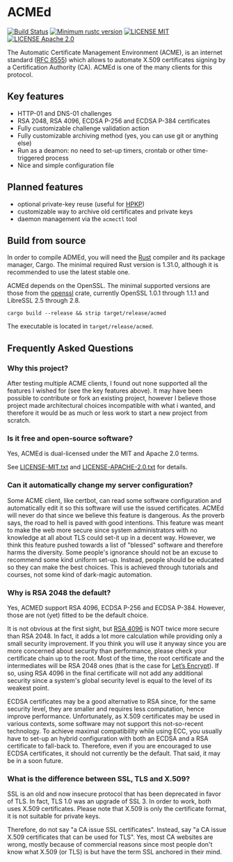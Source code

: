 # ACMEd

[![Build Status](https://api.travis-ci.org/breard-r/acmed.svg?branch=master)](https://travis-ci.org/breard-r/acmed)
[![Minimum rustc version](https://img.shields.io/badge/rustc-1.31.0+-lightgray.svg)](#build-from-source)
[![LICENSE MIT](https://img.shields.io/badge/license-MIT-blue.svg)](LICENSE-MIT.txt)
[![LICENSE Apache 2.0](https://img.shields.io/badge/license-Apache%202.0-blue.svg)](LICENSE-APACHE-2.0.txt)

The Automatic Certificate Management Environment (ACME), is an internet standard ([RFC 8555](https://tools.ietf.org/html/rfc8555)) which allows to automate X.509 certificates signing by a Certification Authority (CA). ACMEd is one of the many clients for this protocol.


## Key features

- HTTP-01 and DNS-01 challenges
- RSA 2048, RSA 4096, ECDSA P-256 and ECDSA P-384 certificates
- Fully customizable challenge validation action
- Fully customizable archiving method (yes, you can use git or anything else)
- Run as a deamon: no need to set-up timers, crontab or other time-triggered process
- Nice and simple configuration file


## Planned features

- optional private-key reuse (useful for [HPKP](https://en.wikipedia.org/wiki/HTTP_Public_Key_Pinning))
- customizable way to archive old certificates and private keys
- daemon management via the `acmectl` tool


## Build from source

In order to compile ADMEd, you will need the [Rust](https://www.rust-lang.org/) compiler and its package manager, Cargo. The minimal required Rust version is 1.31.0, although it is recommended to use the latest stable one.

ACMEd depends on the OpenSSL. The minimal supported versions are those from the [openssl](https://docs.rs/openssl/) crate, currently OpenSSL 1.0.1 through 1.1.1 and LibreSSL 2.5 through 2.8.

```
cargo build --release && strip target/release/acmed
```

The executable is located in `target/release/acmed`.


## Frequently Asked Questions

### Why this project?

After testing multiple ACME clients, I found out none supported all the features I wished for (see the key features above). It may have been possible to contribute or fork an existing project, however I believe those project made architectural choices incompatible with what i wanted, and therefore it would be as much or less work to start a new project from scratch.

### Is it free and open-source software?

Yes, ACMEd is dual-licensed under the MIT and Apache 2.0 terms.

See [LICENSE-MIT.txt](LICENSE-MIT.txt) and [LICENSE-APACHE-2.0.txt](LICENSE-APACHE-2.0.txt) for details.

### Can it automatically change my server configuration?

Some ACME client, like certbot, can read some software configuration and automatically edit it so this software will use the issued certificates. ACMEd will never do that since we believe this feature is dangerous. As the proverb says, the road to hell is paved with good intentions. This feature was meant to make the web more secure since system administrators with no knowledge at all about TLS could set-it up in a decent way. However, we think this feature pushed towards a list of "blessed" software and therefore harms the diversity. Some people's ignorance should not be an excuse to recommend some kind uniform set-up. Instead, people should be educated so they can make the best choices. This is achieved through tutorials and courses, not some kind of dark-magic automation.

### Why is RSA 2048 the default?

Yes, ACMED support RSA 4096, ECDSA P-256 and ECDSA P-384. However, those are not (yet) fitted to be the default choice.

It is not obvious at the first sight, but [RSA 4096](https://gnupg.org/faq/gnupg-faq.html#no_default_of_rsa4096) is NOT twice more secure than RSA 2048. In fact, it adds a lot more calculation while providing only a small security improvement. If you think you will use it anyway since you are more concerned about security than performance, please check your certificate chain up to the root. Most of the time, the root certificate and the intermediates will be RSA 2048 ones (that is the case for [Let’s Encrypt](https://letsencrypt.org/certificates/)). If so, using RSA 4096 in the final certificate will not add any additional security since a system's global security level is equal to the level of its weakest point.


ECDSA certificates may be a good alternative to RSA since, for the same security level, they are smaller and requires less computation, hence improve performance. Unfortunately, as X.509 certificates may be used in various contexts, some software may not support this not-so-recent technology. To achieve maximal compatibility while using ECC, you usually have to set-up an hybrid configuration with both an ECDSA and a RSA certificate to fall-back to. Therefore, even if you are encouraged to use ECDSA certificates, it should not currently be the default. That said, it may be in a soon future.

### What is the difference between SSL, TLS and X.509?

SSL is an old and now insecure protocol that has been deprecated in favor of TLS. In fact, TLS 1.0 was an upgrade of SSL 3. In order to work, both uses X.509 certificates. Please note that X.509 is only the certificate format, it is not suitable for private keys.

Therefore, do not say "a CA issue SSL certificates". Instead, say "a CA issue X.509 certificates that can be used for TLS". Yes, most CA websites are wrong, mostly because of commercial reasons since most people don't know what X.509 (or TLS) is but have the term SSL anchored in their mind.
